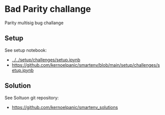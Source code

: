 # Bad Parity challange

Parity multisig bug challange

## Setup

See setup notebook:

* [../../setup/challenges/setup.ipynb](../../setup/challenges/setup.ipynb)
* https://github.com/kernoelpanic/smartenv/blob/main/setup/challenges/setup.ipynb 

## Solution

See Soltuon git repository: 

* https://github.com/kernoelpanic/smartenv_solutions


